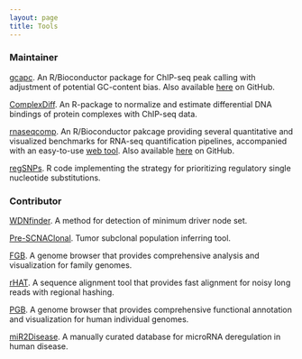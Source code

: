 ```yaml
---
layout: page
title: Tools
---
```


### Maintainer

[gcapc](https://bioconductor.org/packages/gcapc/).
An R/Bioconductor package for ChIP-seq peak calling with adjustment of
potential GC-content bias. Also available
[here](https://github.com/tengmx/gcapc) on GitHub.

[ComplexDiff](https://github.com/tengmx/ComplexDiff).
An R-package to normalize and estimate differential DNA bindings
of protein complexes with ChIP-seq data.

[rnaseqcomp](https://bioconductor.org/packages/rnaseqcomp).
An R/Bioconductor pakcage providing several quantitative and visualized
benchmarks for RNA-seq quantification pipelines, accompanied with an
easy-to-use [web tool](http://rafalab.rc.fas.harvard.edu/rnaseqbenchmark).
Also available [here](https://github.com/tengmx/rnaseqcomp) on GitHub.

[regSNPs](https://github.com/tengmx/regSNPs).
R code implementing the strategy for prioritizing regulatory 
single nucleotide substitutions.

### Contributor

[WDNfinder](https://github.com/dustincys/WDNfinder).
A method for detection of minimum driver node set.

[Pre-SCNAClonal](https://github.com/dustincys/Pre-SCNAClonal).
Tumor subclonal population inferring tool.

[FGB](http://mlg.hit.edu.cn/FGB/).
A genome browser that provides comprehensive analysis and 
visualization for family genomes.

[rHAT](https://github.com/HIT-Bioinformatics/rHAT).
A sequence alignment tool that provides fast alignment for 
noisy long reads with regional hashing.

[PGB](http://www.pgbrowser.org).
A genome browser that provides comprehensive functional 
annotation and visualization for human individual genomes.

[miR2Disease](http://www.miR2Disease.org).
A manually curated database for microRNA deregulation in human disease.
